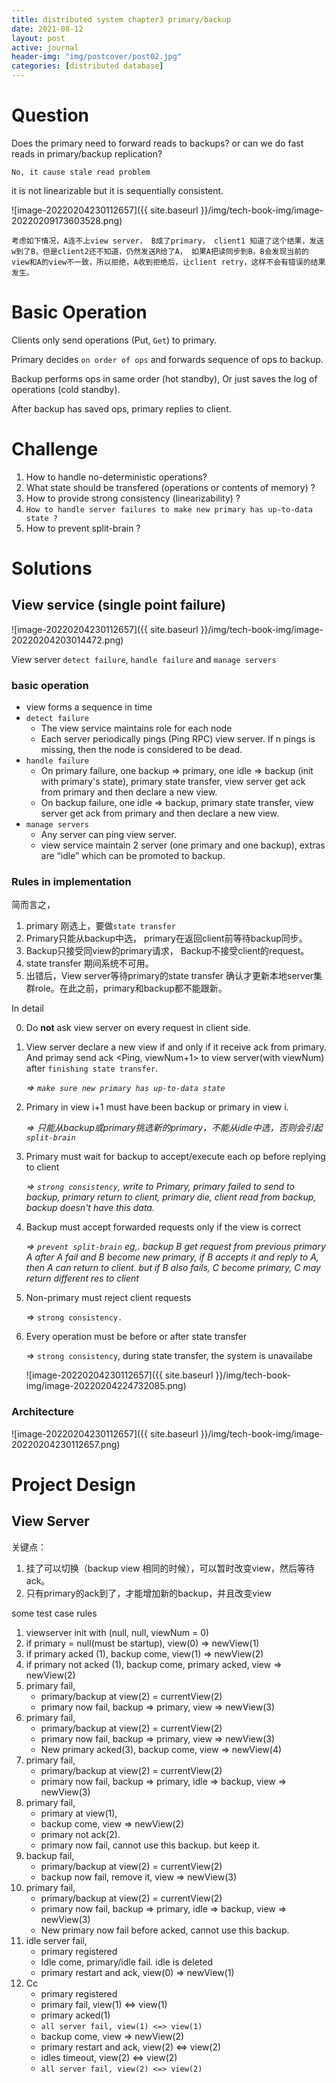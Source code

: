 ```yaml
---
title: distributed system chapter3 primary/backup
date: 2021-08-12
layout: post
active: journal
header-img: "img/postcover/post02.jpg"
categories: [distributed database]
---
```


# Question

Does the primary need to forward reads to backups? or can we do fast reads in primary/backup replication? 

`No, it cause stale read problem`

it is not linearizable but it is sequentially consistent. 


![image-20220204230112657]({{ site.baseurl }}/img/tech-book-img/image-20220209173603528.png)


`考虑如下情况，A连不上view server， B成了primary， client1 知道了这个结果，发送w到了B，但是client2还不知道，仍然发送R给了A， 如果A把读同步到B，B会发现当前的view和A的view不一致，所以拒绝，A收到拒绝后，让client retry，这样不会有错误的结果发生。`

# Basic Operation

Clients only send operations (Put, `Get`) to primary.

Primary decides `on order of ops` and forwards sequence of ops to backup.

Backup performs ops in same order (hot standby), Or just saves the log of operations (cold standby).

After backup has saved ops, primary replies to client.

# Challenge

1. How to handle no-deterministic operations?
2. What state should be transfered (operations or contents of memory) ?
3. How to provide strong consistency (linearizability) ? 
4. `How to handle server failures to make new primary has up-to-data state ?`
5. How to prevent split-brain ? 

# Solutions

## View service (single point failure)

   ![image-20220204230112657]({{ site.baseurl }}/img/tech-book-img/image-20220204203014472.png)


View server `detect failure`, `handle failure` and `manage servers`

### **basic operation**

- view forms a sequence in time
- `detect failure`
  - The view service maintains role for each node
  - Each server periodically pings (Ping RPC) view server. If n pings is missing, then the node is considered to be dead.
- `handle failure`
  - On primary failure, one backup => primary, one idle => backup (init with primary's state), primary state transfer, view server get ack from primary and then declare a new view.
  - On backup failure, one idle => backup, primary state transfer, view server get ack from primary and then declare a new view.
- `manage servers`
  - Any server can ping view server. 
  - view service maintain 2 server (one primary and one backup), extras are “idle” which can be promoted to backup.

### **Rules in implementation**

简而言之， 

1. primary 刚选上，要做`state transfer`
2. Primary只能从backup中选， primary在返回client前等待backup同步。 
3. Backup只接受同view的primary请求， Backup不接受client的request。 
4. state transfer 期间系统不可用。
5. 出错后，View server等待primary的state transfer 确认才更新本地server集群role。在此之前，primary和backup都不能跟新。

In detail

0. Do **not** ask view server on every request in client side.

0. View server declare a new view if and only if it receive ack from primary. And primay send ack <Ping, viewNum+1> to view server(with viewNum) after `finishing state transfer`. 

   *=> `make sure new primary has up-to-data state`*

1. Primary in view i+1 must have been backup or primary in view i.

   *=> 只能从backup或primary挑选新的primary，不能从idle中选，否则会引起`split-brain`*

2. Primary must wait for backup to accept/execute each op before replying to client

   *=> `strong consistency`, write to Primary, primary failed to send to backup, primary return to client,* *primary die, client read from backup, backup doesn't have this data.* 

3. Backup must accept forwarded requests only if the view is correct

   *=> `prevent split-brain` eg,. backup B get request from previous primary A after A fail and B become new primary, if B accepts it and reply to A, then A can return to client. but if B also fails, C become primary, C may return different res to client*

4. Non-primary must reject client requests

   => `strong consistency.`

5. Every operation must be before or after state transfer

   => `strong consistency`, during state transfer, the system is unavailabe

   ![image-20220204230112657]({{ site.baseurl }}/img/tech-book-img/image-20220204224732085.png)


### **Architecture**

![image-20220204230112657]({{ site.baseurl }}/img/tech-book-img/image-20220204230112657.png)

# Project Design

## View Server

关键点：

1. 挂了可以切换（backup view 相同的时候），可以暂时改变view，然后等待ack。
2. 只有primary的ack到了，才能增加新的backup，并且改变view

some test case rules

1. viewserver init with (null, null, viewNum = 0)
2. if primary = null(must be startup), view(0) => newView(1) 
3. if primary acked (1), backup come, view(1) => newView(2)
4. if primary not acked (1), backup come, primary acked, view => newView(2)
5. primary fail, 
   - primary/backup at view(2) = currentView(2) 
   - primary now fail, backup => primary, view => newView(3)
6. primary fail,
   - primary/backup at view(2) = currentView(2) 
   - primary now fail, backup => primary, view => newView(3)
   - New primary acked(3), backup come, view => newView(4)
7. primary fail, 
   - primary/backup at view(2) = currentView(2) 
   - primary now fail, backup => primary, idle => backup, view => newView(3)
8. primary fail,
   - primary at view(1), 
   - backup come, view => newView(2)
   - primary not ack(2).
   - primary now fail, cannot use this backup. but keep it.
9. backup fail, 
   - primary/backup at view(2) = currentView(2) 
   - backup now fail, remove it, view => newView(3)
10. primary fail,
    - primary/backup at view(2) = currentView(2) 
    - primary now fail, backup => primary, idle => backup, view => newView(3)
    - New primary now fail before acked, cannot use this backup. 
11. idle server fail,
    - primary registered
    - Idle come, primary/idle fail. idle is deleted
    - primary restart and ack, view(0) => newView(1)
12. Cc
    - primary registered
    - primary fail, view(1) <=> view(1)
    - primary acked(1)
    - `all server fail, view(1) <=> view(1)`
    - backup come, view => newView(2)
    - primary restart and ack, view(2) <=> view(2)
    - idles timeout, view(2) <=> view(2)
    - `all server fail, view(2) <=> view(2)`






